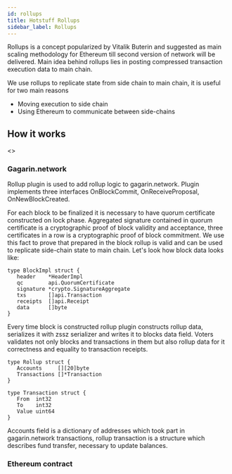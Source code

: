 ```yaml
---
id: rollups
title: Hotstuff Rollups
sidebar_label: Rollups
---
```


Rollups is a concept popularized by Vitalik Buterin and suggested as main scaling methodology for Ethereum till second version of network will be delivered. Main idea behind rollups lies in posting compressed transaction execution data to main chain. 

We use rollups to replicate state from side chain to main chain, it is useful for two main reasons 
- Moving execution to side chain
- Using Ethereum to communicate between side-chains

## How it works
<<graph>>
### Gagarin.network
Rollup plugin is used to add rollup logic to gagarin.network. Plugin implements three interfaces OnBlockCommit, OnReceiveProposal, OnNewBlockCreated.

For each block to be finalized it is necessary to have quorum certificate constructed on lock phase. Aggregated signature contained in quorum certificate is a cryptographic proof of block validity and acceptance, three certificates in a row is a cryptographic proof of block commitment. We use this fact to prove that prepared in the block rollup is valid and can be used to replicate side-chain state to main chain. Let's look how block data looks like:

```golang
type BlockImpl struct {
   header    *HeaderImpl
   qc        api.QuorumCertificate
   signature *crypto.SignatureAggregate
   txs       []api.Transaction 
   receipts  []api.Receipt 
   data      []byte
}
```

Every time block is constructed rollup plugin constructs rollup data, serializes it with zssz serializer and writes it to blocks data field. Voters validates not only blocks and transactions in them but also rollup data for it correctness and equality to transaction receipts.
```golang
type Rollup struct {
   Accounts     [][20]byte
   Transactions []*Transaction
}
```

```golang
type Transaction struct {
   From  int32
   To    int32
   Value uint64
}
```
Accounts field is a dictionary of addresses which took part in gagarin.network transactions, rollup transaction is a structure which describes fund transfer, necessary to update balances.
### Ethereum contract